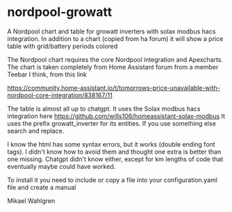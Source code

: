 # nordpool-growatt
A Nordpool chart and table for growatt inverters with solax modbus hacs integration.  In addition to a chart (copied from ha forum) it will show a price table with grid/battery periods colored 

The Nordpool chart requires the core Nordpool integration and Apexcharts. 
The chart is taken completely from Home Assistant forum from a member
Teebar I think, from this link

https://community.home-assistant.io/t/tomorrows-price-unavailable-with-nordpool-core-integration/838167/11

The table is almost all up to chatgpt. It uses the Solax modbus hacs integration
here https://github.com/wills106/homeassistant-solax-modbus
It uses the prefix growatt_inverter for its entities. If you use something else 
search and replace. 

I know the html has some syntax errors, but it works (double ending
font tags). I didn't know how to avoid them and thought one extra is
better than one missing. Chatgpt didn't know either, except for
km lengths of code that eventually maybe could have worked.

To install it you need to include or copy a file into your 
configuration.yaml file and create a manual 

Mikael Wahlgren
